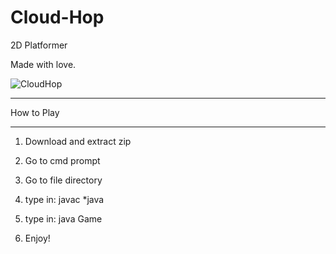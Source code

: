 # Cloud-Hop
2D Platformer 


Made with love. 


![CloudHop](https://user-images.githubusercontent.com/83879364/146385223-502f7819-7dec-4016-8643-f9fd5ba23305.png)



_______________________________
How to Play
________________________________

1. Download and extract zip

2. Go to cmd prompt

3. Go to file directory

4. type in: javac *java

5. type in: java Game

6. Enjoy!

